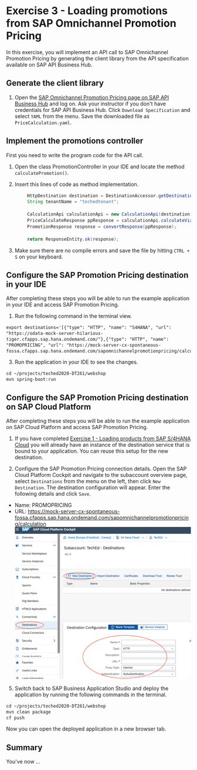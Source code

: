 # Exercise 3 - Loading promotions from SAP Omnichannel Promotion Pricing

In this exercise, you will implement an API call to SAP Omnichannel Promotion Pricing by generating the client library from the API specification available on SAP API Business Hub.

## Generate the client library

1. Open the [SAP Omnichannel Promotion Pricing page on SAP API Business Hub](https://api.sap.com/api/PriceCalculation/overview) and log on. Ask your instructor if you don't have credentials for SAP API Business Hub. Click `Download Specification` and select `YAML` from the menu. Save the downloaded file as `PriceCalculation.yaml`.

## Implement the promotions controller

First you need to write the program code for the API call.

1. Open the class PromotionController in your IDE and locate the method `calculatePromotion()`.

2.	Insert this lines of code as method implementation.
```java
		HttpDestination destination = DestinationAccessor.getDestination("PROMOPRICING").asHttp();
		String tenantName = "techedtenant";

		CalculationApi calculationApi = new CalculationApi(destination);
		PriceCalculateResponse ppResponse = calculationApi.calculateViaRestWithTenant(tenantName, new PriceCalculate());
		PromotionResponse response = convertResponse(ppResponse);

		return ResponseEntity.ok(response);
```

3. Make sure there are no compile errors and save the file by hitting `CTRL + S` on your keyboard.


## Configure the SAP Promotion Pricing destination in your IDE

After completing these steps you will be able to run the example application in your IDE and access SAP Promotion Pricing.

1. Run the following command in the terminal view.
```
export destinations='[{"type": "HTTP", "name": "S4HANA", "url": "https://odata-mock-server-hilarious-tiger.cfapps.sap.hana.ondemand.com/"},{"type": "HTTP", "name": "PROMOPRICING", "url": "https://mock-server-cx-spontaneous-fossa.cfapps.sap.hana.ondemand.com/sapomnichannelpromotionpricing/calculation"}]'
```

3. Run the application in your IDE to see the changes.
```
cd ~/projects/teched2020-DT261/webshop
mvn spring-boot:run
```


## Configure the SAP Promotion Pricing destination on SAP Cloud Platform

After completing these steps you will be able to run the example application on SAP Cloud Platform and access SAP Promotion Pricing.

1. If you have completed [Exercise 1 - Loading products from SAP S/4HANA Cloud](exercises/ex1/) you will already have an instance of the destination service that is bound to your application. You can reuse this setup for the new destination.

4. Configure the SAP Promotion Pricing connection details. Open the SAP Cloud Platform Cockpit and navigate to the subaccount overview page, select `Destinations` from the menu on the left, then click `New Destination`. The destination configuration will appear. Enter the following details and click `Save`.
* Name: PROMOPRICING
* URL: https://mock-server-cx-spontaneous-fossa.cfapps.sap.hana.ondemand.com/sapomnichannelpromotionpricing/calculation
<br>![](/exercises/ex1/images/configure_destination.png)

5. Switch back to SAP Business Application Studio and deploy the application by running the following commands in the terminal.
```
cd ~/projects/teched2020-DT261/webshop
mvn clean package
cf push
```

Now you can open the deployed application in a new browser tab.


## Summary

You've now ...
